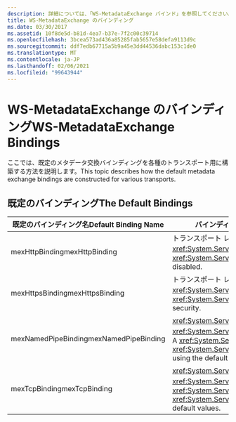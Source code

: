 ```yaml
---
description: 詳細については、「WS-MetadataExchange バインド」を参照してください。
title: WS-MetadataExchange のバインディング
ms.date: 03/30/2017
ms.assetid: 10f8de5d-b81d-4ea7-b37e-7f2c00c39714
ms.openlocfilehash: 3bcea573ad436a85285fab5657e58defa9113d9c
ms.sourcegitcommit: ddf7edb67715a5b9a45e3dd44536dabc153c1de0
ms.translationtype: MT
ms.contentlocale: ja-JP
ms.lasthandoff: 02/06/2021
ms.locfileid: "99643944"
---
```

# <a name="ws-metadataexchange-bindings"></a><span data-ttu-id="f8adf-103">WS-MetadataExchange のバインディング</span><span class="sxs-lookup"><span data-stu-id="f8adf-103">WS-MetadataExchange Bindings</span></span>

<span data-ttu-id="f8adf-104">ここでは、既定のメタデータ交換バインディングを各種のトランスポート用に構築する方法を説明します。</span><span class="sxs-lookup"><span data-stu-id="f8adf-104">This topic describes how the default metadata exchange bindings are constructed for various transports.</span></span>  
  
## <a name="the-default-bindings"></a><span data-ttu-id="f8adf-105">既定のバインディング</span><span class="sxs-lookup"><span data-stu-id="f8adf-105">The Default Bindings</span></span>  
  
|<span data-ttu-id="f8adf-106">既定のバインディング名</span><span class="sxs-lookup"><span data-stu-id="f8adf-106">Default Binding Name</span></span>|<span data-ttu-id="f8adf-107">バインディングを構築する方法</span><span class="sxs-lookup"><span data-stu-id="f8adf-107">How the binding is constructed</span></span>|  
|--------------------------|------------------------------------|  
|<span data-ttu-id="f8adf-108">mexHttpBinding</span><span class="sxs-lookup"><span data-stu-id="f8adf-108">mexHttpBinding</span></span>|<span data-ttu-id="f8adf-109">トランスポート レベルのセキュリティが無効な <xref:System.ServiceModel.WSHttpBinding>。</span><span class="sxs-lookup"><span data-stu-id="f8adf-109">A <xref:System.ServiceModel.WSHttpBinding> with transport-level security disabled.</span></span>|  
|<span data-ttu-id="f8adf-110">mexHttpsBinding</span><span class="sxs-lookup"><span data-stu-id="f8adf-110">mexHttpsBinding</span></span>|<span data-ttu-id="f8adf-111">トランスポート レベルのセキュリティをサポートする <xref:System.ServiceModel.WSHttpBinding>。</span><span class="sxs-lookup"><span data-stu-id="f8adf-111">A <xref:System.ServiceModel.WSHttpBinding> that supports transport-level security.</span></span>|  
|<span data-ttu-id="f8adf-112">mexNamedPipeBinding</span><span class="sxs-lookup"><span data-stu-id="f8adf-112">mexNamedPipeBinding</span></span>|<span data-ttu-id="f8adf-113"><xref:System.ServiceModel.Channels.CustomBinding> で既定値を使用する <xref:System.ServiceModel.Channels.NamedPipeTransportBindingElement>。</span><span class="sxs-lookup"><span data-stu-id="f8adf-113">A  <xref:System.ServiceModel.Channels.CustomBinding> with a <xref:System.ServiceModel.Channels.NamedPipeTransportBindingElement> using the default values.</span></span>|  
|<span data-ttu-id="f8adf-114">mexTcpBinding</span><span class="sxs-lookup"><span data-stu-id="f8adf-114">mexTcpBinding</span></span>|<span data-ttu-id="f8adf-115"><xref:System.ServiceModel.Channels.CustomBinding> で既定値を使用する <xref:System.ServiceModel.Channels.TcpTransportBindingElement>。</span><span class="sxs-lookup"><span data-stu-id="f8adf-115">A <xref:System.ServiceModel.Channels.CustomBinding> with a <xref:System.ServiceModel.Channels.TcpTransportBindingElement> using default values.</span></span>|
